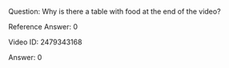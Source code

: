 Question: Why is there a table with food at the end of the video?

Reference Answer: 0

Video ID: 2479343168

Answer: 0


